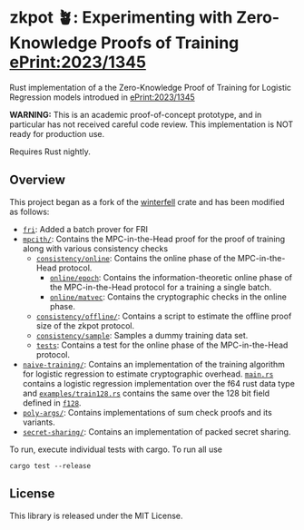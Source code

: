 # zkpot 🪴: Experimenting with Zero-Knowledge Proofs of Training [ePrint:2023/1345](https://eprint.iacr.org/2023/1345)

Rust implementation of a the Zero-Knowledge Proof of Training for Logistic Regression models introdued in [ePrint:2023/1345](https://eprint.iacr.org/2023/1345)

**WARNING:** This is an academic proof-of-concept prototype, and in particular has not received careful code review. This implementation is NOT ready for production use.

Requires Rust nightly.

## Overview
This project began as a fork of the [winterfell](https://github.com/facebook/winterfell/) crate and has been modified as follows:

* [`fri`](fri/): Added a batch prover for FRI
* [`mpcith/`](mpcith/): Contains the MPC-in-the-Head proof for the proof of training along with various consistency checks
  * [`consistency/online`](mpcith/src/online/): Contains the online phase of the MPC-in-the-Head protocol.
    * [`online/epoch`](mpcith/src/online/epoch/): Contains the information-theoretic online phase of the MPC-in-the-Head protocol for a training a single batch.
    * [`online/matvec`](mpcith/src/online/matvec/): Contains the cryptographic checks in the online phase.
  * [`consistency/offline/`](mpcith/src/offline/): Contains a script to estimate the offline proof size of the zkpot protocol.
  * [`consistency/sample`](mpcith/src/sample/): Samples a dummy training data set.
  * [`tests`](mpcith/tests/): Contains a test for the online phase of the MPC-in-the-Head protocol.
* [`naive-training/`](naive-training/): Contains an implementation of the training algorithm for logistic regression to estimate cryptographic overhead. [`main.rs`](naive-training/src/main.rs) contains a logistic regression implementation over the f64 rust data type and [`examples/train128.rs`](naive-training/examples/train128.rs) contains the same over the 128 bit field defined in [`f128`](math/src/field/f128/).
* [`poly-args/`](poly-args/): Contains implementations of sum check proofs and its variants.
* [`secret-sharing/`](secret-sharing/): Contains an implementation of packed secret sharing.

To run, execute individual tests with cargo. To run all use 
```
cargo test --release
```

## License
This library is released under the MIT License.
